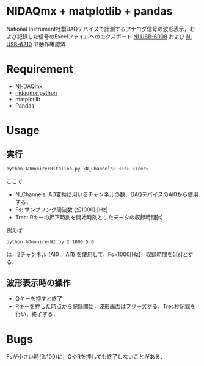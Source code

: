 # NIDAQmx + matplotlib + pandas

National Instrument社製DAQデバイスで計測するアナログ信号の波形表示，および記録した信号のExcelファイルへのエクスポート
[NI USB-6008](https://www.ni.com/ja-jp/support/model.usb-6008.html) および [NI USB-6210](https://www.ni.com/ja-jp/support/model.usb-6210.html) で動作確認済．

# Requirement

* [NI-DAQmx](https://www.ni.com/ja-jp/support/downloads/drivers/download.ni-daqmx.html#291872)
* [nidaqmx-python](https://github.com/ni/nidaqmx-python/)
* matplotlib
* Pandas

# Usage

## 実行

```bash
python ADmonirecBitalino.py <N_Channels> <Fs> <Trec>
```
ここで
* N_Channels: AD変換に用いるチャンネルの数．DAQデバイスのAI0から使用する．
* Fs: サンプリング周波数 (≦1000) [Hz] 
* Trec: Rキーの押下時刻を開始時刻としたデータの収録時間[s]

例えば
```bash
python ADmonirecNI.py 2 1000 5.0
```
は，2チャンネル (AI0， AI1) を使用して，Fs=1000[Hz]，収録時間を5[s]とする．

## 波形表示時の操作
* Qキーを押すと終了
* Rキーを押した時点から記録開始，波形画面はフリーズする．Trec秒記録を行い，終了する．

# Bugs

Fsが小さい時(≧100)に，QやRを押しても終了しないことがある．

